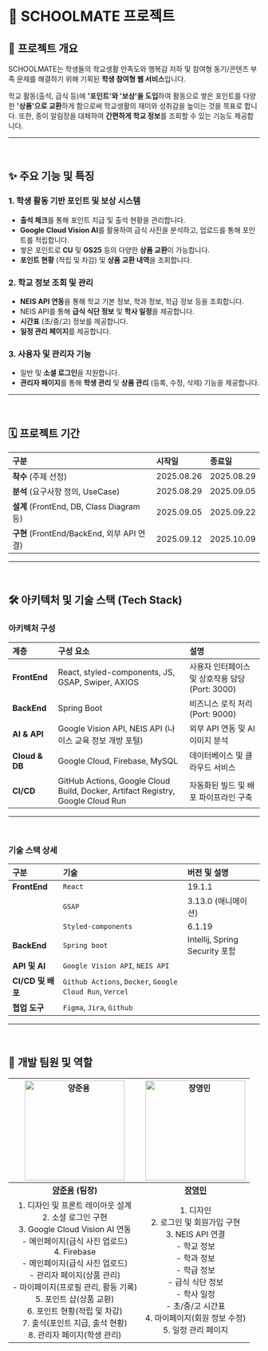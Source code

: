 # 🏫 SCHOOLMATE 프로젝트

## 🚀 프로젝트 개요

SCHOOLMATE는 학생들의 학교생활 만족도와 행복감 저하 및 참여형 동기/콘텐츠 부족 문제를 해결하기 위해 기획된 **학생 참여형 웹 서비스**입니다.

학교 활동(출석, 급식 등)에 **'포인트'와 '보상'을 도입**하여 활동으로 쌓은 포인트를 다양한 **'상품'으로 교환**하게 함으로써 학교생활의 재미와 성취감을 높이는 것을 목표로 합니다. 또한, 종이 알림장을 대체하여 **간편하게 학교 정보**를 조회할 수 있는 기능도 제공합니다.

---

<br />

## ✨ 주요 기능 및 특징

### 1. 학생 활동 기반 포인트 및 보상 시스템

- **출석 체크**를 통해 포인트 지급 및 출석 현황을 관리합니다.
- **Google Cloud Vision AI**를 활용하여 급식 사진을 분석하고, 업로드를 통해 포인트를 적립합니다.
- 쌓은 포인트로 **CU** 및 **GS25** 등의 다양한 **상품 교환**이 가능합니다.
- **포인트 현황** (적립 및 차감) 및 **상품 교환 내역**을 조회합니다.

### 2. 학교 정보 조회 및 관리

- **NEIS API 연동**을 통해 학교 기본 정보, 학과 정보, 학급 정보 등을 조회합니다.
- NEIS API를 통해 **급식 식단 정보** 및 **학사 일정**을 제공합니다.
- **시간표** (초/중/고) 정보를 제공합니다.
- **일정 관리 페이지**를 제공합니다.

### 3. 사용자 및 관리자 기능

- 일반 및 **소셜 로그인**을 지원합니다.
- **관리자 페이지**를 통해 **학생 관리** 및 **상품 관리** (등록, 수정, 삭제) 기능을 제공합니다.

---

<br />

## 🗓️ 프로젝트 기간

| 구분                                       | 시작일     | 종료일     |
| :----------------------------------------- | :--------- | :--------- |
| **착수** (주제 선정)                       | 2025.08.26 | 2025.08.29 |
| **분석** (요구사항 정의, UseCase)          | 2025.08.29 | 2025.09.05 |
| **설계** (FrontEnd, DB, Class Diagram 등)  | 2025.09.05 | 2025.09.22 |
| **구현** (FrontEnd/BackEnd, 외부 API 연결) | 2025.09.12 | 2025.10.09 |

---

<br />

## 🛠️ 아키텍처 및 기술 스택 (Tech Stack)

### 아키텍처 구성

| 계층           | 구성 요소                                                                       | 설명                                            |
| :------------- | :------------------------------------------------------------------------------ | :---------------------------------------------- |
| **FrontEnd**   | React, styled-components, JS, GSAP, Swiper, AXIOS                               | 사용자 인터페이스 및 상호작용 담당 (Port: 3000) |
| **BackEnd**    | Spring Boot                                                                     | 비즈니스 로직 처리 (Port: 9000)                 |
| **AI & API**   | Google Vision API, NEIS API (나이스 교육 정보 개방 포털)                        | 외부 API 연동 및 AI 이미지 분석                 |
| **Cloud & DB** | Google Cloud, Firebase, MySQL                                                   | 데이터베이스 및 클라우드 서비스                 |
| **CI/CD**      | GitHub Actions, Google Cloud Build, Docker, Artifact Registry, Google Cloud Run | 자동화된 빌드 및 배포 파이프라인 구축           |

---

<br />

### 기술 스택 상세

| 구분              | 기술                                                     | 버전 및 설명                   |
| :---------------- | :------------------------------------------------------- | :----------------------------- |
| **FrontEnd**      | `React`                                                  | 19.1.1                         |
|                   | `GSAP`                                                   | 3.13.0 (애니메이션)            |
|                   | `Styled-components`                                      | 6.1.19                         |
| **BackEnd**       | `Spring boot`                                            | Intellij, Spring Security 포함 |
| **API 및 AI**     | `Google Vision API`, `NEIS API`                          |                                |
| **CI/CD 및 배포** | `Github Actions`, `Docker`, `Google Cloud Run`, `Vercel` |                                |
| **협업 도구**     | `Figma`, `Jira`, `Github`                                |                                |

---

<br />

## 📌 개발 팀원 및 역할

|                                                                                                                                               <a href="https://github.com/azure0929"><img src="https://avatars.githubusercontent.com/u/128226527?v=4" width=200px alt="양준용" /></a>                                                                                                                                               |                                                          <a href="https://github.com/users/132882313"><img src="https://avatars.githubusercontent.com/u/132882313?v=4" width=200px alt="장영민" /></a>                                                           |
| :---------------------------------------------------------------------------------------------------------------------------------------------------------------------------------------------------------------------------------------------------------------------------------------------------------------------------------------------------------------------------------------------------------------------------------: | :--------------------------------------------------------------------------------------------------------------------------------------------------------------------------------------------------------------------------------------------------------------: |
|                                                                                                                                                                                          **[양준용](https://github.com/azure0929) (팀장)**                                                                                                                                                                                          |                                                                                                         **[장영민](https://github.com/users/132882313)**                                                                                                         |
| 1. 디자인 및 프론트 레이아웃 설계 <br /> 2. 소셜 로그인 구현 <br /> 3. Google Cloud Vision AI 연동 <br /> - 메인페이지(급식 사진 업로드) <br /> 4. Firebase <br /> - 메인페이지(급식 사진 업로드) <br /> - 관리자 페이지(상품 관리) <br /> - 마이페이지(프로필 관리, 활동 기록) <br /> 5. 포인트 샵(상품 교환) <br /> 6. 포인트 현황(적립 및 차감) <br /> 7. 출석(포인트 지급, 출석 현황) <br /> 8. 관리자 페이지(학생 관리) <br /> | 1. 디자인 <br /> 2. 로그인 및 회원가입 구현 <br /> 3. NEIS API 연결 <br /> - 학교 정보 <br /> - 학과 정보 <br /> - 학급 정보 <br /> - 급식 식단 정보 <br /> - 학사 일정 <br /> - 초/중/고 시간표 <br /> 4. 마이페이지(회원 정보 수정) <br /> 5. 일정 관리 페이지 |
